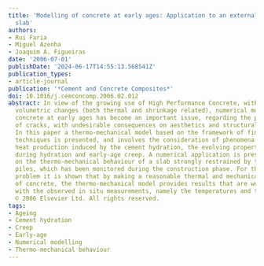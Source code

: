 ```yaml
---
title: 'Modelling of concrete at early ages: Application to an externally restrained
  slab'
authors:
- Rui Faria
- Miguel Azenha
- Joaquim A. Figueiras
date: '2006-07-01'
publishDate: '2024-06-17T14:55:13.568541Z'
publication_types:
- article-journal
publication: '*Cement and Concrete Composites*'
doi: 10.1016/j.cemconcomp.2006.02.012
abstract: In view of the growing use of High Performance Concrete, with large hydration-induced
  volumetric changes (both thermal and shrinkage related), numerical modelling of
  concrete at early ages has become an important issue, regarding the possible formation
  of cracks, with undesirable consequences on aesthetics and structural durability.
  In this paper a thermo-mechanical model based on the framework of finite element
  techniques is presented, and involves the consideration of phenomena such as the
  heat production induced by the cement hydration, the evolving properties of concrete
  during hydration and early-age creep. A numerical application is presented, focused
  on the thermo-mechanical behaviour of a slab strongly restrained by the supporting
  piles, which has been monitored during the construction phase. For this particular
  problem it is shown that by making a reasonable thermal and mechanical characterization
  of concrete, the thermo-mechanical model provides results that are well correlated
  with the observed in situ measurements, namely the temperatures and the strains.
  © 2006 Elsevier Ltd. All rights reserved.
tags:
- Ageing
- Cement hydration
- Creep
- Early-age
- Numerical modelling
- Thermo-mechanical behaviour
---
```

